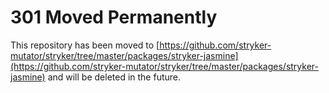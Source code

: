 # 301 Moved Permanently 

This repository has been moved to [https://github.com/stryker-mutator/stryker/tree/master/packages/stryker-jasmine](https://github.com/stryker-mutator/stryker/tree/master/packages/stryker-jasmine) and will be deleted in the future.
